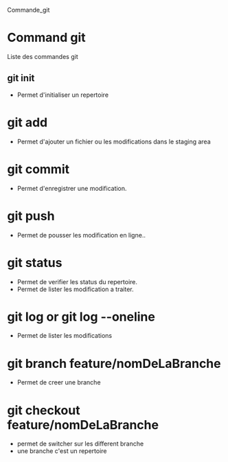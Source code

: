Commande_git
# Command git
Liste des commandes git

## git init 
- Permet d'initialiser un repertoire

# git add 
- Permet d'ajouter un fichier ou les modifications dans le staging area

# git commit 
- Permet d'enregistrer une modification.

# git push 
- Permet de pousser les modification en ligne..
        
# git status
- Permet de verifier les status du repertoire.
- Permet de lister les modification a traiter.

# git log  or git log --oneline
- Permet de lister les modifications


# git branch feature/nomDeLaBranche
- Permet de creer une branche


# git  checkout feature/nomDeLaBranche
- permet de switcher sur les different branche
- une branche c'est un repertoire
